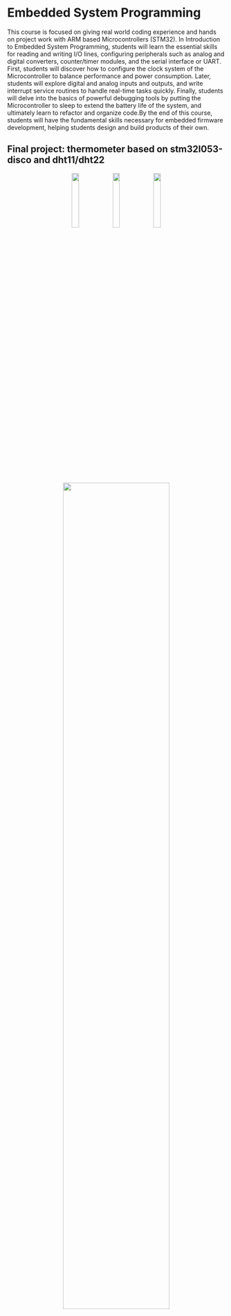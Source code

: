 # Embedded System Programming

This course is focused on giving real world coding experience and hands on project work with ARM based Microcontrollers (STM32).
In Introduction to Embedded System Programming, students will learn the essential skills for reading and writing I/O lines, 
configuring peripherals such as analog and digital converters, counter/timer modules, and the serial interface or UART. First,
students will discover how to configure the clock system of the Microcontroller to balance performance and power consumption.
Later, students will explore digital and analog inputs and outputs, and write interrupt service routines to handle real-time tasks quickly.
Finally, students will delve into the basics of powerful debugging tools by putting the Microcontroller to sleep to extend the battery life of the system, 
and ultimately learn to refactor and organize code.By the end of this course, students will have the fundamental skills necessary for embedded firmware 
development, helping students design and build products of their own.

## Final project: thermometer based on stm32l053-disco and dht11/dht22
<p align="center">
<img src="https://github.com/altynbek-y/auca-embedded-system-programming/assets/70685477/831889db-80ed-4cc5-aa1e-373d544256dc" width=18% height=18%>
<img src="https://github.com/altynbek-y/auca-embedded-system-programming/assets/70685477/0ebf2156-3978-4ffd-836b-2a0848f3df7f" width=18% height=18%>
<img src="https://github.com/altynbek-y/auca-embedded-system-programming/assets/70685477/098a01cc-f3b8-4e58-8510-3d95ddb4688b" width=18% height=18%>
</p>

<p align="center">
<img src="https://github.com/altynbek-y/auca-embedded-system-programming/assets/70685477/8a8db45d-5ce2-48e4-aaf1-ebe6790ce1ba" width=70% height=70%>
</p>
